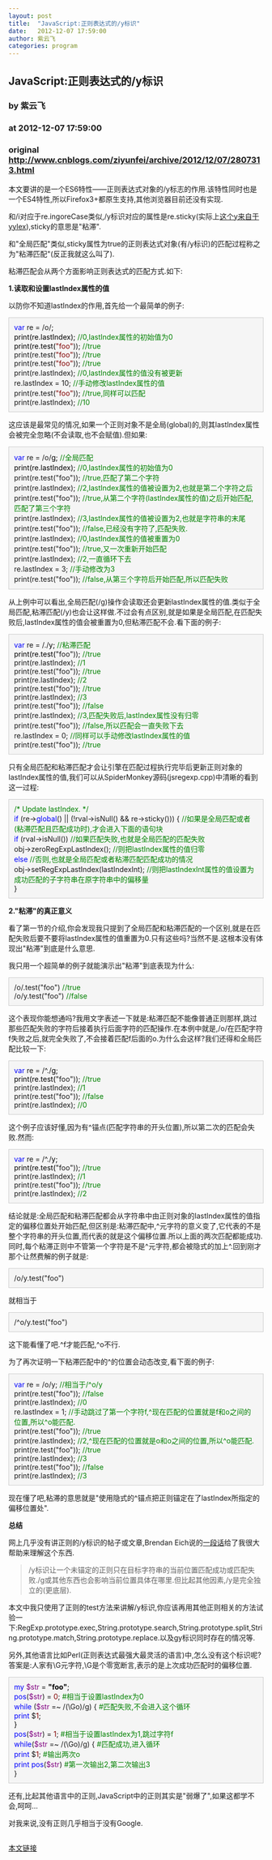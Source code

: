 ```yaml
---
layout: post
title:  "JavaScript:正则表达式的/y标识"
date:   2012-12-07 17:59:00
author: 紫云飞
categories: program
---
```


## JavaScript:正则表达式的/y标识
### by 紫云飞
### at 2012-12-07 17:59:00
### original <http://www.cnblogs.com/ziyunfei/archive/2012/12/07/2807313.html>

<p>本文要讲的是一个ES6特性——正则表达式对象的/y标志的作用.该特性同时也是一个ES4特性,所以Firefox3+都原生支持,其他浏览器目前还没有实现.</p><p>和/i对应于re.ingoreCase类似,/y标识对应的属性是re.sticky(实际上<a href="http://wiki.ecmascript.org/doku.php?id=discussion:extend_regexps#issues_with_y_flag">这个y来自于yylex</a>),sticky的意思是"粘滞".</p><p>和"全局匹配"类似,sticky属性为true的正则表达式对象(有/y标识)的匹配过程称之为"粘滞匹配"(反正我就这么叫了).</p><p>粘滞匹配会从两个方面影响正则表达式的匹配方式.如下:</p><p><strong>1.读取和设置lastIndex属性的值</strong></p><p>以防你不知道lastIndex的作用,首先给一个最简单的例子:</p><div style="background-color:#f5f5f5;border:1px solid #cccccc;padding:10px"><span style="color:#0000ff">var</span> re = /o/<span style="color:#000000">;<br></span><span style="color:#000000">print(re.lastIndex);     </span><span style="color:#008000">//</span><span style="color:#008000">0,lastIndex属性的初始值为0</span><span style="color:#000000"><br>print(re.test(</span><span style="color:#800000">"</span><span style="color:#800000">foo</span><span style="color:#800000">"</span>));   <span style="color:#008000">//</span><span style="color:#008000">true</span><br>print(re.test(<span style="color:#800000">"</span><span style="color:#800000">foo</span><span style="color:#800000">"</span>));   <span style="color:#008000">//</span><span style="color:#008000">true</span><br>print(re.test(<span style="color:#800000">"</span><span style="color:#800000">foo</span><span style="color:#800000">"</span>));   <span style="color:#008000">//</span><span style="color:#008000">true</span><br>print(re.lastIndex);     <span style="color:#008000">//</span><span style="color:#008000">0,</span><span style="color:#008000">lastIndex属性的值</span><span style="color:#008000">没有被更新<br></span>re.lastIndex = 10;       <span style="color:#008000">//</span><span style="color:#008000">手动修改</span><span style="color:#008000">lastIndex属性的值 <br></span>print(re.test(<span style="color:#800000">"</span><span style="color:#800000">foo</span><span style="color:#800000">"</span>));   <span style="color:#008000">//</span><span style="color:#008000">true,同样可以匹配</span><span style="color:#008000"><br></span>print(re.lastIndex);     <span style="color:#008000">//1</span><span style="color:#008000">0</span></div><p>这应该是最常见的情况,如果一个正则对象不是全局(global)的,则其lastIndex属性会被完全忽略(不会读取,也不会赋值).但如果:</p><div style="background-color:#f5f5f5;border:1px solid #cccccc;padding:10px"><span style="color:#0000ff">var</span> re = /o/<span style="color:#000000">g;           </span><span style="color:#008000">//全局匹配</span><span style="color:#008000"><br></span><span style="color:#000000">print(re.lastIndex);     </span><span style="color:#008000">//</span><span style="color:#008000">0,lastIndex属性的初始值为0</span><br>print(re.test("foo"));   <span style="color:#008000">//</span><span style="color:#008000">true,匹配了第二个字符</span><br>print(re.lastIndex);     <span style="color:#008000">//</span><span style="color:#008000">2,lastIndex属性的值被设置为2,也就是第二个字符之后</span><br>print(re.test("foo"));   <span style="color:#008000">//</span><span style="color:#008000">true,从第二个字符(lastIndex属性的值)之后开始匹配,匹配了第三个字符</span><br>print(re.lastIndex);     <span style="color:#008000">//</span><span style="color:#008000">3,lastIndex属性的值被设置为2,也就是字符串的末尾</span><br>print(re.test("foo"));   <span style="color:#008000">//</span><span style="color:#008000">false,已经没有字符了,匹配失败.</span><br>print(re.lastIndex);     <span style="color:#008000">//</span><span style="color:#008000">0,lastIndex属性的值被重置为0</span><br>print(re.test("foo"));   <span style="color:#008000">//</span><span style="color:#008000">true,又一次重新开始匹配</span><br>print(re.lastIndex);     <span style="color:#008000">//</span><span style="color:#008000">2,一直循环下去</span><br>re.lastIndex = 3;        <span style="color:#008000">//</span><span style="color:#008000">手动修改为3</span><br>print(re.test("foo"));   <span style="color:#008000">//</span><span style="color:#008000">false,从第三个字符后开始匹配,所以匹配失败</span></div><p>从上例中可以看出,全局匹配(/g)操作会读取还会更新lastIndex属性的值.类似于全局匹配,粘滞匹配(/y)也会让这样做.不过会有点区别,就是如果是全局匹配,在匹配失败后,lastIndex属性的值会被重置为0,但粘滞匹配不会.看下面的例子:</p><div style="background-color:#f5f5f5;border:1px solid #cccccc;padding:10px"><span style="color:#0000ff">var</span> re = /./<span style="color:#000000">y;           </span><span style="color:#008000">//</span><span style="color:#008000">粘滞匹配<br></span><span style="color:#000000">print(re.test(</span>"foo"));   <span style="color:#008000">//</span><span style="color:#008000">true</span><br>print(re.lastIndex);     <span style="color:#008000">//</span><span style="color:#008000">1</span><br>print(re.test("foo"));   <span style="color:#008000">//</span><span style="color:#008000">true</span><br>print(re.lastIndex);     <span style="color:#008000">//</span><span style="color:#008000">2</span><br>print(re.test("foo"));   <span style="color:#008000">//</span><span style="color:#008000">true</span><br>print(re.lastIndex);     <span style="color:#008000">//</span><span style="color:#008000">3</span><br>print(re.test("foo"));   <span style="color:#008000">//</span><span style="color:#008000">false</span><br>print(re.lastIndex);     <span style="color:#008000">//</span><span style="color:#008000">3,匹配失败后,lastIndex属性没有归零</span><br>print(re.test("foo"));   <span style="color:#008000">//</span><span style="color:#008000">false,所以匹配会一直失败下去</span><br>re.lastIndex = 0;        <span style="color:#008000">//</span><span style="color:#008000">同样可以手动修改</span><span style="color:#008000">lastIndex属性的值<br></span>print(re.test("foo"));   <span style="color:#008000">//</span><span style="color:#008000">true</span></div><p>只有全局匹配和粘滞匹配才会让引擎在匹配过程执行完毕后更新正则对象的lastIndex属性的值,我们可以从SpiderMonkey源码(jsregexp.cpp)中清晰的看到这一过程:</p><div style="background-color:#f5f5f5;border:1px solid #cccccc;padding:10px"><span style="color:#008000">/*</span><span style="color:#008000"> Update lastIndex. </span><span style="color:#008000">*/</span><br><span style="color:#0000ff">if</span> (re-&gt;<span style="color:#0000ff">global</span>() || (!rval-&gt;isNull() &amp;&amp; re-&gt;sticky())) {    <span style="color:#008000">//</span><span style="color:#008000">如果是全局匹配或者(粘滞匹配且匹配成功时),才会进入下面的语句块</span><br>    <span style="color:#0000ff">if</span> (rval-&gt;isNull())                                     <span style="color:#008000">//</span><span style="color:#008000">如果匹配失败,也就是全局匹配的匹配失败</span><br>        obj-&gt;zeroRegExpLastIndex();                         <span style="color:#008000">//</span><span style="color:#008000">则把lastIndex属性的值归零</span><br>    <span style="color:#0000ff">else</span>                                                    <span style="color:#008000">//</span><span style="color:#008000">否则,也就是全局匹配或者粘滞匹配匹配成功的情况</span><br>        obj-&gt;setRegExpLastIndex(lastIndexInt);              <span style="color:#008000">//</span><span style="color:#008000">则把lastIndexInt属性的值设置为成功匹配的子字符串</span><span style="color:#008000">在原字符串中</span><span style="color:#008000">的偏移量</span><br>}</div><p><strong>2."粘滞"的真正意义</strong></p><p>看了第一节的介绍,你会发现我只提到了全局匹配和粘滞匹配的一个区别,就是在匹配失败后要不要将lastIndex属性的值重置为0.只有这些吗?当然不是.这根本没有体现出"粘滞"到底是什么意思.</p><p>我只用一个超简单的例子就能演示出"粘滞"到底表现为什么:</p><div style="background-color:#f5f5f5;border:1px solid #cccccc;padding:10px">/o/.test("foo")     <span style="color:#008000">//</span><span style="color:#008000">true</span><br>/o/y.test("foo")    <span style="color:#008000">//</span><span style="color:#008000">false</span></div><p>这个表现你能想通吗?我用文字表述一下就是:粘滞匹配不能像普通正则那样,跳过那些匹配失败的字符后接着执行后面字符的匹配操作.在本例中就是,/o/在匹配字符f失败之后,就完全失败了,不会接着匹配f后面的o.为什么会这样?我们还得和全局匹配比较一下:</p><div style="background-color:#f5f5f5;border:1px solid #cccccc;padding:10px"><span style="color:#0000ff">var</span> re = /^./<span style="color:#000000">g;<br>print(re.test(</span>"foo"));   <span style="color:#008000">//</span><span style="color:#008000">true</span><br>print(re.lastIndex);     <span style="color:#008000">//</span><span style="color:#008000">1</span><br>print(re.test("foo"));   <span style="color:#008000">//</span><span style="color:#008000">false</span><br>print(re.lastIndex);     <span style="color:#008000">//</span><span style="color:#008000">0</span></div><p>这个例子应该好懂,因为有^锚点(匹配字符串的开头位置),所以第二次的匹配会失败.然而:</p><div style="background-color:#f5f5f5;border:1px solid #cccccc;padding:10px"><span style="color:#0000ff">var</span> re = /^./<span style="color:#000000">y;<br>print(re.test(</span>"foo"));   <span style="color:#008000">//</span><span style="color:#008000">true</span><br>print(re.lastIndex);     <span style="color:#008000">//</span><span style="color:#008000">1</span><br>print(re.test("foo"));   <span style="color:#008000">//</span><span style="color:#008000">true</span><br>print(re.lastIndex);     <span style="color:#008000">//</span><span style="color:#008000">2</span></div><p>结论就是:全局匹配和粘滞匹配都会从字符串中由正则对象的lastIndex属性的值指定的偏移位置处开始匹配,但区别是:粘滞匹配中,^元字符的意义变了,它代表的不是整个字符串的开头位置,而代表的就是这个偏移位置.所以上面的两次匹配都能成功.同时,每个粘滞正则中不管第一个字符是不是^元字符,都会被隐式的加上^.回到刚才那个让然费解的例子就是:</p><div style="background-color:#f5f5f5;border:1px solid #cccccc;padding:10px">/o/y.test("foo") </div><p>就相当于</p><div style="background-color:#f5f5f5;border:1px solid #cccccc;padding:10px">/^o/y.test("foo") </div><p>这下能看懂了吧.^f才能匹配,^o不行.</p><p>为了再次证明一下粘滞匹配中的^的位置会动态改变,看下面的例子:</p><div style="background-color:#f5f5f5;border:1px solid #cccccc;padding:10px"><span style="color:#0000ff">var</span> re = /o/y;           <span style="color:#008000">//</span><span style="color:#008000">相当于/^o/y</span><br>print(re.test("foo"));   <span style="color:#008000">//</span><span style="color:#008000">false</span><br>print(re.lastIndex);     <span style="color:#008000">//</span><span style="color:#008000">0</span><br>re.lastIndex = 1;        <span style="color:#008000">//</span><span style="color:#008000">手动跳过了第一个字符f,^现在匹配的位置就是f和o之间的位置,所以^o能匹配.</span><br>print(re.test("foo"));   <span style="color:#008000">//</span><span style="color:#008000">true</span><br>print(re.lastIndex);     <span style="color:#008000">//</span><span style="color:#008000">2,^现在匹配的位置就是o和o之间的位置,所以^o能匹配.</span><br>print(re.test("foo"));   <span style="color:#008000">//</span><span style="color:#008000">true</span><br>print(re.lastIndex);     <span style="color:#008000">//</span><span style="color:#008000">3</span><br>print(re.test("foo"));   <span style="color:#008000">//</span><span style="color:#008000">false</span><br>print(re.lastIndex);     <span style="color:#008000">//</span><span style="color:#008000">3</span></div><p>现在懂了吧,粘滞的意思就是"使用隐式的^锚点把正则锚定在了lastIndex所指定的偏移位置处".</p><p><strong>总结</strong></p><p>网上几乎没有讲正则的/y标识的帖子或文章,Brendan Eich说的<a href="https://mail.mozilla.org/pipermail/es-discuss/2007-December/005191.html">一段话</a>给了我很大帮助来理解这个东西.</p><blockquote>/y标识让一个未锚定的正则只在目标字符串的当前位置匹配成功或匹配失败./g或其他东西也会影响当前位置具体在哪里.但比起其他因素,/y是完全独立的(更底层).</blockquote><p>本文中我只使用了正则的test方法来讲解/y标识,你应该再用其他正则相关的方法试验一下:RegExp.prototype.exec,String.prototype.search,String.prototype.split,String.prototype.match,String.prototype.replace.以及gy标识同时存在的情况等.</p><p>另外,其他语言比如Perl(正则表达式最强大最灵活的语言)中,怎么没有这个标识呢?答案是:人家有\G元字符,\G是个零宽断言,表示的是上次成功匹配时的偏移位置.</p><div style="background-color:#f5f5f5;border:1px solid #cccccc;padding:10px"><span style="color:#0000ff">my</span> <span style="color:#800080">$str</span> = <span style="color:#000000;font-weight:bold">"</span><span style="color:#000000;font-weight:bold">foo</span><span style="color:#000000;font-weight:bold">"</span><span style="color:#000000">;<br></span><span style="color:#0000ff">pos</span>(<span style="color:#800080">$str</span>) = <span style="color:#800000">0</span>;               <span style="color:#008000">#</span><span style="color:#008000">相当于设置lastIndex为0</span><br><span style="color:#0000ff">while</span> (<span style="color:#800080">$str</span> =~ /(\Go)/g) {   <span style="color:#008000">#</span><span style="color:#008000">匹配失败,不会进入这个循环</span><br>    <span style="color:#0000ff">print</span> $<span style="color:#800000">1</span><span style="color:#000000">;<br>}<br></span><span style="color:#0000ff">pos</span>(<span style="color:#800080">$str</span>) = <span style="color:#800000">1</span>;               <span style="color:#008000">#</span><span style="color:#008000">相当于设置lastIndex为1,跳过字符f</span><br><span style="color:#0000ff">while</span>(<span style="color:#800080">$str</span> =~ /(\Go)/g) {    <span style="color:#008000">#</span><span style="color:#008000">匹配成功,进入循环</span><br>    <span style="color:#0000ff">print</span> $<span style="color:#800000">1</span>;                <span style="color:#008000">#</span><span style="color:#008000">输出两次o</span><br>    <span style="color:#0000ff">print</span> <span style="color:#0000ff">pos</span>(<span style="color:#800080">$str</span>)          <span style="color:#008000">#</span><span style="color:#008000">第一次输出2,第二次输出3</span><br>}</div><p>还有,比起其他语言中的正则,JavaScript中的正则其实是"弱爆了",如果这都学不会,呵呵...</p><p>对我来说,没有正则几乎相当于没有Google.</p><img src="http://www.cnblogs.com/ziyunfei/aggbug/2807313.html?type=1" width="1" height="1" alt=""><p><a href="http://www.cnblogs.com/ziyunfei/archive/2012/12/07/2807313.html">本文链接</a></p>